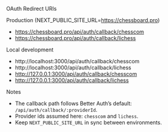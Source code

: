 OAuth Redirect URIs

Production (NEXT_PUBLIC_SITE_URL=https://chessboard.pro)

- https://chessboard.pro/api/auth/callback/chesscom
- https://chessboard.pro/api/auth/callback/lichess

Local development

- http://localhost:3000/api/auth/callback/chesscom
- http://localhost:3000/api/auth/callback/lichess
- http://127.0.0.1:3000/api/auth/callback/chesscom
- http://127.0.0.1:3000/api/auth/callback/lichess

Notes

- The callback path follows Better Auth’s default: `/api/auth/callback/:providerId`.
- Provider ids assumed here: `chesscom` and `lichess`.
- Keep `NEXT_PUBLIC_SITE_URL` in sync between environments.

